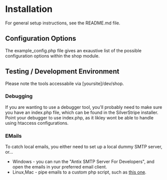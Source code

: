 # Installation

For general setup instructions, see the README.md file.

## Configuration Options

The example_config.php file gives an exaustive list of the possible configuration options within the shop module.

## Testing / Development Environment

Please note the tools accessabile via [yoursite]/dev/shop.

### Debugging

If you are wanting to use a debugger tool, you'll probably need to make sure you have an index.php file, which can be found in the
SilverStripe installer. Point your debugger to use index.php, as it likley wont be able to handle using htaccess configurations.

### EMails

To catch local emails, you either need to set up a local dummy SMTP server, or...

 * Windows - you can run the "Antix SMTP Server For Developers", and open the emails in your preferred email client.
 * Linux,Mac - pipe emails to a custom php script, such as [this one](http://blogs.bigfish.tv/adam/2009/12/03/setup-a-testing-mail-server-using-php-on-mac-os-x/).